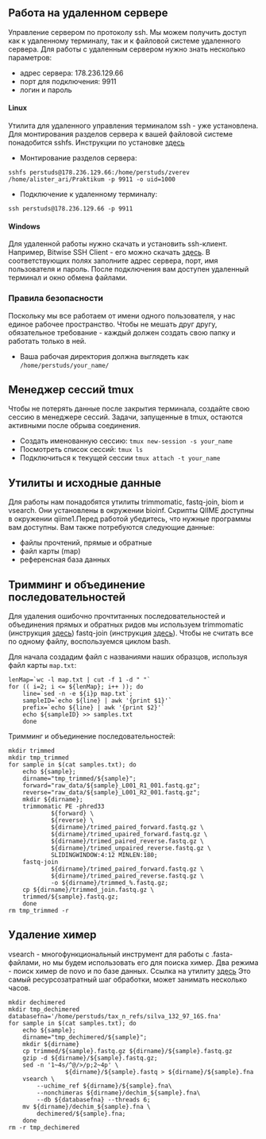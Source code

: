 ## Работа на удаленном сервере
Управление сервером по протоколу ssh. Мы можем получить доступ как к удаленному терминалу, так и к файловой системе удаленного сервера.
Для работы с удаленным сервером нужно знать несколько параметров:

* адрес сервера: 178.236.129.66
* порт для подключения: 9911
* логин и пароль

#### Linux
Утилита для удаленного управления терминалом ssh - уже установлена.  Для монтирования разделов сервера к вашей файловой системе понадобится sshfs. Инструкции по установке [здесь](https://habr.com/en/post/52310/) 

* Монтирование разделов сервера: 

`sshfs perstuds@178.236.129.66:/home/perstuds/zverev /home/alister_ari/Praktikum -p 9911 -o uid=1000`

* Подключение к удаленному терминалу:

`ssh perstuds@178.236.129.66 -p 9911`

#### Windows
Для удаленной работы нужно скачать и установить ssh-клиент. Например, Bitwise SSH Client - его можно скачать [здесь](https://www.bitvise.com/ssh-client-download). В соответствующих полях заполните адрес сервера, порт, имя пользователя и пароль. После подключения вам доступен удаленный терминал и окно обмена файлами.

### Правила безопасности

Поскольку мы все работаем от имени одного пользователя, у нас единое рабочее пространство. Чтобы не мешать друг другу, обязательное требование - каждый должен создать свою папку и работать только в ней.

* Ваша рабочая директория должна выглядеть как `/home/perstuds/your_name/`

## Менеджер сессий tmux
Чтобы не потерять данные после закрытия терминала, создайте свою сессию в менеджере сессий. Задачи, запущенные в tmux, остаются активными после обрыва соединения.

* Создать именованную сессию: `tmux new-session -s your_name`
* Посмотреть список сессий: `tmux ls`
* Подключиться к текущей сессии `tmux attach -t your_name`

## Утилиты и исходные данные

Для работы нам понадобятся утилиты trimmomatic, fastq-join, biom и vsearch. Они установлены в окружении bioinf. Скрипты QIIME доступны в окружении qiime1.Перед работой убедитесь, что нужные программы вам доступны. Вам также потребуются следующие данные:

* файлы прочтений, прямые и обратные
* файл карты (map)
* референсная база данных

## Тримминг и объединение последовательностей

Для удаления ошибочно прочтитанных последовательностей и объединения прямых и обратных ридов мы используем trimmomatic (инструкция [здесь](http://usadellab.org/cms/?page=trimmomatic)) fastq-join (инструкция [здесь](https://github.com/brwnj/fastq-join)). Чтобы не считать все по одному файлу, воспользуемся циклом bash.

Для начала создадим файл с названиями наших образцов, используя файл карты `map.txt`:

    lenMap=`wc -l map.txt | cut -f 1 -d " "`
    for (( i=2; i <= ${lenMap}; i++ )); do
        line=`sed -n -e ${i}p map.txt`;
        sampleID=`echo ${line} | awk '{print $1}'`
        prefix=`echo ${line} | awk '{print $2}'`
        echo ${sampleID} >> samples.txt
        done

Тримминг и объединение последовательностей:

    mkdir trimmed
    mkdir tmp_trimmed
    for sample in $(cat samples.txt); do
        echo ${sample};
        dirname="tmp_trimmed/${sample}";
        forward="raw_data/${sample}_L001_R1_001.fastq.gz";
        reverse="raw_data/${sample}_L001_R2_001.fastq.gz";
        mkdir ${dirname};
        trimmomatic PE -phred33
                ${forward} \
                ${reverse} \
                ${dirname}/trimed_paired_forward.fastq.gz \
                ${dirname}/trimed_upaired_forward.fastq.gz \
                ${dirname}/trimed_paired_reverse.fastq.gz \
                ${dirname}/trimed_unpaired_reverse.fastq.gz \
                SLIDINGWINDOW:4:12 MINLEN:180;
        fastq-join
                ${dirname}/trimed_paired_forward.fastq.gz \
                ${dirname}/trimed_paired_reverse.fastq.gz \
                -o ${dirname}/trimmed_%.fastq.gz;
        cp ${dirname}/trimmed_join.fastq.gz \
        trimmed/${sample}.fastq.gz;
        done
    rm tmp_trimmed -r

## Удаление химер

vsearch - многофункциональный инструмент для работы с .fasta-файлами, но мы будем использовать его для поиска химер. Два режима - поиск химер de novo и по базе данных. Ссылка на утилиту [здесь](https://github.com/torognes/vsearch)
Это самый ресурсозатратный шаг обработки, может занимать несколько часов.

    mkdir dechimered
    mkdir tmp_dechimered
    databasefna='/home/perstuds/tax_n_refs/silva_132_97_16S.fna'
    for sample in $(cat samples.txt); do
        echo ${sample};
        dirname="tmp_dechimered/${sample}";
        mkdir ${dirname}
        cp trimmed/${sample}.fastq.gz ${dirname}/${sample}.fastq.gz
        gzip -d ${dirname}/${sample}.fastq.gz;
        sed -n '1~4s/^@/>/p;2~4p' \
                    ${dirname}/${sample}.fastq > ${dirname}/${sample}.fna
        vsearch \
            --uchime_ref ${dirname}/${sample}.fna\
            --nonchimeras ${dirname}/dechim_${sample}.fna\
            --db ${databasefna} --threads 6;
        mv ${dirname}/dechim_${sample}.fna \
            dechimered/${sample}.fna;
        done
    rm -r tmp_dechimered